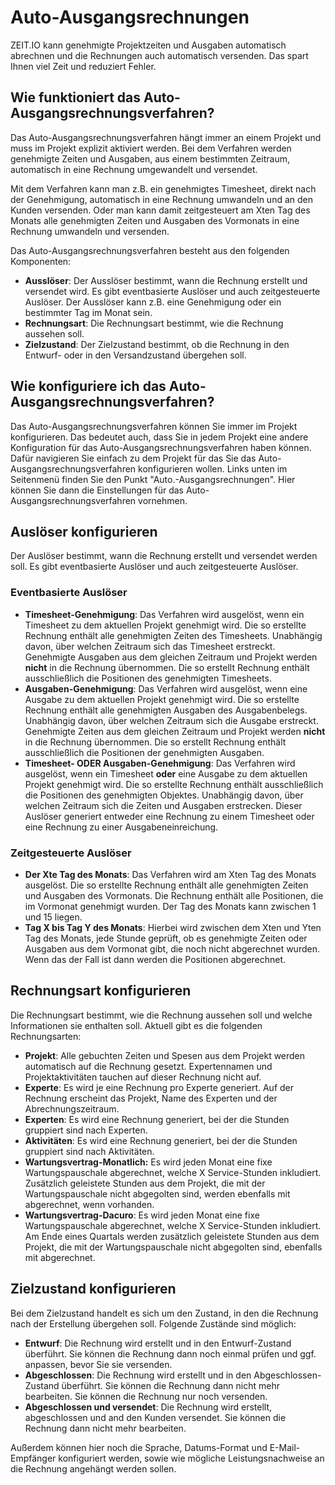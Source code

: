 # Auto-Ausgangsrechnungen 

ZEIT.IO kann genehmigte Projektzeiten und Ausgaben automatisch abrechnen und die Rechnungen auch automatisch versenden.
Das spart Ihnen viel Zeit und reduziert Fehler.

## Wie funktioniert das Auto-Ausgangsrechnungsverfahren?

Das Auto-Ausgangsrechnungsverfahren hängt immer an einem Projekt und muss im Projekt explizit aktiviert werden.
Bei dem Verfahren werden genehmigte Zeiten und Ausgaben, aus einem bestimmten Zeitraum, automatisch in eine 
Rechnung umgewandelt und versendet. 

Mit dem Verfahren kann man z.B. ein genehmigtes Timesheet, direkt nach der Genehmigung, automatisch in eine Rechnung 
umwandeln und an den Kunden versenden. Oder man kann damit zeitgesteuert am Xten Tag des Monats alle genehmigten 
Zeiten und Ausgaben des Vormonats in eine Rechnung umwandeln und versenden.

Das Auto-Ausgangsrechnungsverfahren besteht aus den folgenden Komponenten:

- **Ausslöser**: Der Ausslöser bestimmt, wann die Rechnung erstellt und versendet wird. 
  Es gibt eventbasierte Auslöser und auch zeitgesteuerte Auslöser. Der Ausslöser kann z.B.
  eine Genehmigung oder ein bestimmter Tag im Monat sein.
- **Rechnungsart**: Die Rechnungsart bestimmt, wie die Rechnung aussehen soll. 
- **Zielzustand**: Der Zielzustand bestimmt, ob die Rechnung in den Entwurf- oder in den Versandzustand übergehen soll.

## Wie konfiguriere ich das Auto-Ausgangsrechnungsverfahren?

Das Auto-Ausgangsrechnungsverfahren können Sie immer im Projekt konfigurieren. Das bedeutet auch, dass Sie in jedem
Projekt eine andere Konfiguration für das Auto-Ausgangsrechnungsverfahren haben können. Dafür navigieren Sie einfach
zu dem Projekt für das Sie das Auto-Ausgangsrechnungsverfahren konfigurieren wollen. Links unten im Seitenmenü finden
Sie den Punkt "Auto.-Ausgangsrechnungen". Hier können Sie dann die Einstellungen für das 
Auto-Ausgangsrechnungsverfahren vornehmen.

## Auslöser konfigurieren

Der Auslöser bestimmt, wann die Rechnung erstellt und versendet werden soll. 
Es gibt eventbasierte Auslöser und auch zeitgesteuerte Auslöser. 

### Eventbasierte Auslöser

- **Timesheet-Genehmigung**: Das Verfahren wird ausgelöst, wenn ein Timesheet zu dem aktuellen Projekt genehmigt wird.
  Die so erstellte Rechnung enthält alle genehmigten Zeiten des Timesheets. 
  Unabhängig davon, über welchen Zeitraum sich das Timesheet erstreckt. 
  Genehmigte Ausgaben aus dem gleichen Zeitraum und Projekt werden **nicht** in die Rechnung übernommen. 
  Die so erstellt Rechnung enthält ausschließlich die Positionen des genehmigten Timesheets.
- **Ausgaben-Genehmigung**: Das Verfahren wird ausgelöst, wenn eine Ausgabe zu dem aktuellen Projekt genehmigt wird.
  Die so erstellte Rechnung enthält alle genehmigten Ausgaben des Ausgabenbelegs. 
  Unabhängig davon, über welchen Zeitraum sich die Ausgabe erstreckt. 
  Genehmigte Zeiten aus dem gleichen Zeitraum und Projekt werden **nicht** in die Rechnung übernommen. 
  Die so erstellt Rechnung enthält ausschließlich die Positionen der genehmigten Ausgaben.
- **Timesheet- ODER Ausgaben-Genehmigung**: Das Verfahren wird ausgelöst, wenn ein Timesheet **oder** eine Ausgabe zu dem aktuellen Projekt genehmigt wird. 
  Die so erstellte Rechnung enthält ausschließlich die Positionen des genehmigten Objektes. 
  Unabhängig davon, über welchen Zeitraum sich die Zeiten und Ausgaben erstrecken. 
  Dieser Auslöser generiert entweder eine Rechnung zu einem Timesheet oder eine Rechnung zu einer Ausgabeneinreichung.

### Zeitgesteuerte Auslöser

- **Der Xte Tag des Monats**: Das Verfahren wird am Xten Tag des Monats ausgelöst. 
  Die so erstellte Rechnung enthält alle genehmigten Zeiten und Ausgaben des Vormonats. 
  Die Rechnung enthält alle Positionen, die im Vormonat genehmigt wurden. 
  Der Tag des Monats kann zwischen 1 und 15 liegen. 
- **Tag X bis Tag Y des Monats**: Hierbei wird zwischen dem Xten und Yten Tag des Monats, jede Stunde geprüft, ob es genehmigte Zeiten oder Ausgaben aus dem Vormonat gibt, die noch nicht abgerechnet wurden. 
  Wenn das der Fall ist dann werden die Positionen abgerechnet. 

## Rechnungsart konfigurieren

Die Rechnungsart bestimmt, wie die Rechnung aussehen soll und welche Informationen sie enthalten soll. Aktuell gibt 
es die folgenden Rechnungsarten:

- **Projekt**: Alle gebuchten Zeiten und Spesen aus dem Projekt werden automatisch auf die Rechnung gesetzt. 
  Expertennamen und Projektaktivitäten tauchen auf dieser Rechnung nicht auf.
- **Experte**: Es wird je eine Rechnung pro Experte generiert. Auf der Rechnung erscheint das Projekt, Name des Experten und der Abrechnungszeitraum.
- **Experten**: Es wird eine Rechnung generiert, bei der die Stunden gruppiert sind nach Experten.
- **Aktivitäten**: Es wird eine Rechnung generiert, bei der die Stunden gruppiert sind nach Aktivitäten.
- **Wartungsvertrag-Monatlich:** Es wird jeden Monat eine fixe Wartungspauschale abgerechnet, welche X Service-Stunden inkludiert. 
  Zusätzlich geleistete Stunden aus dem Projekt, die mit der Wartungspauschale nicht abgegolten sind, werden ebenfalls mit abgerechnet, wenn vorhanden.
- **Wartungsvertrag-Dacuro**: Es wird jeden Monat eine fixe Wartungspauschale abgerechnet, welche X Service-Stunden inkludiert. 
  Am Ende eines Quartals werden zusätzlich geleistete Stunden aus dem Projekt, die mit der Wartungspauschale nicht abgegolten sind, ebenfalls mit abgerechnet.

## Zielzustand konfigurieren

Bei dem Zielzustand handelt es sich um den Zustand, in den die Rechnung nach der Erstellung übergehen soll. 
Folgende Zustände sind möglich:

- **Entwurf**: Die Rechnung wird erstellt und in den Entwurf-Zustand überführt. Sie können die Rechnung dann noch einmal prüfen und ggf. anpassen, bevor Sie sie versenden.
- **Abgeschlossen**: Die Rechnung wird erstellt und in den Abgeschlossen-Zustand überführt. 
  Sie können die Rechnung dann nicht mehr bearbeiten. Sie können die Rechnung nur noch versenden.
- **Abgeschlossen und versendet**: Die Rechnung wird erstellt, abgeschlossen und and den Kunden versendet. 
  Sie können die Rechnung dann nicht mehr bearbeiten. 

Außerdem können hier noch die Sprache, Datums-Format und E-Mail-Empfänger konfiguriert werden, sowie wie mögliche Leistungsnachweise an die Rechnung angehängt werden sollen.
